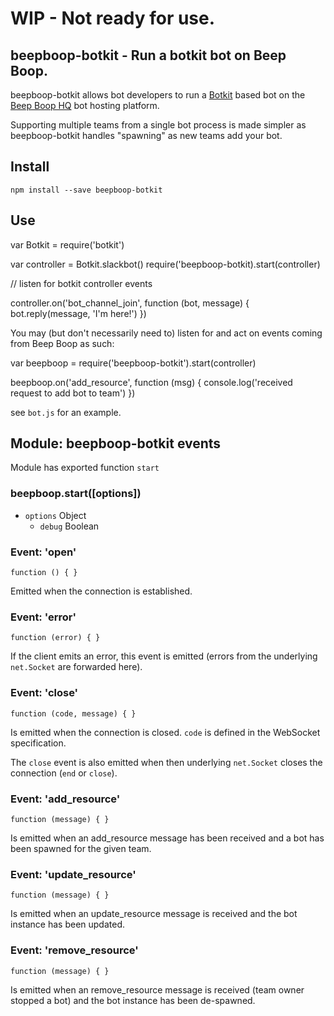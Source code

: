 # WIP - Not ready for use.

## beepboop-botkit - Run a botkit bot on Beep Boop.

beepboop-botkit allows bot developers to run a [Botkit](http://github.com/howdyai/botkit) based bot on the [Beep Boop HQ](http://beepboophq.com) bot hosting platform.

Supporting multiple teams from a single bot process is made simpler as beepboop-botkit handles "spawning" as new teams add your bot.

## Install
`npm install --save beepboop-botkit`

## Use
  var Botkit = require('botkit')

  var controller = Botkit.slackbot()
  require('beepboop-botkit).start(controller)

  // listen for botkit controller events

  controller.on('bot_channel_join', function (bot, message) {
    bot.reply(message, 'I\'m here!')
  })

You may (but don't necessarily need to) listen for and act on events coming from Beep Boop as such:

  var beepboop = require('beepboop-botkit').start(controller)

  beepboop.on('add_resource', function (msg) {
    console.log('received request to add bot to team')
  })

see `bot.js` for an example.

## Module: beepboop-botkit events

Module has exported function `start`

### beepboop.start([options])

* `options` Object
  * `debug` Boolean

### Event: 'open'

`function () { }`

Emitted when the connection is established.

### Event: 'error'

`function (error) { }`

If the client emits an error, this event is emitted (errors from the underlying `net.Socket` are forwarded here).

### Event: 'close'

`function (code, message) { }`

Is emitted when the connection is closed. `code` is defined in the WebSocket specification.

The `close` event is also emitted when then underlying `net.Socket` closes the connection (`end` or `close`).

### Event: 'add_resource'

`function (message) { }`

Is emitted when an add_resource message has been received and a bot has been spawned for the given team.

### Event: 'update_resource'

`function (message) { }`

Is emitted when an update_resource message is received and the bot instance has been updated.


### Event: 'remove_resource'

`function (message) { }`

Is emitted when an remove_resource message is received (team owner stopped a bot) and the bot instance has been de-spawned.
